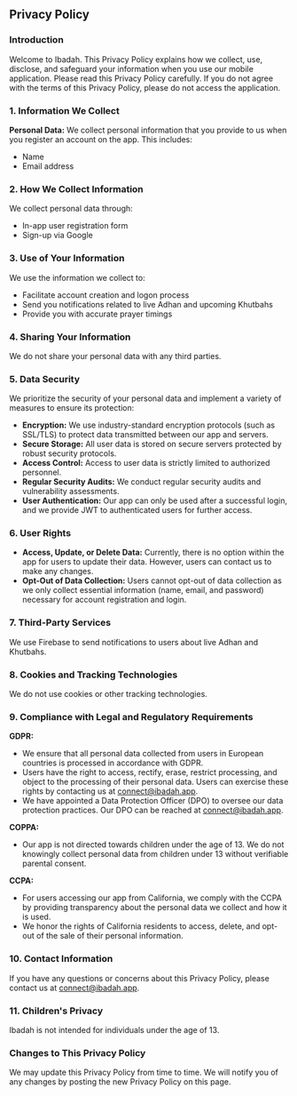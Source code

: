 ## Privacy Policy

### Introduction

Welcome to Ibadah. This Privacy Policy explains how we collect, use, disclose, and safeguard your information when you use our mobile application. Please read this Privacy Policy carefully. If you do not agree with the terms of this Privacy Policy, please do not access the application.

### 1. Information We Collect

**Personal Data:**
We collect personal information that you provide to us when you register an account on the app. This includes:
- Name
- Email address

### 2. How We Collect Information

We collect personal data through:
- In-app user registration form
- Sign-up via Google

### 3. Use of Your Information

We use the information we collect to:
- Facilitate account creation and logon process
- Send you notifications related to live Adhan and upcoming Khutbahs
- Provide you with accurate prayer timings

### 4. Sharing Your Information

We do not share your personal data with any third parties.

### 5. Data Security

We prioritize the security of your personal data and implement a variety of measures to ensure its protection:
- **Encryption:** We use industry-standard encryption protocols (such as SSL/TLS) to protect data transmitted between our app and servers.
- **Secure Storage:** All user data is stored on secure servers protected by robust security protocols.
- **Access Control:** Access to user data is strictly limited to authorized personnel.
- **Regular Security Audits:** We conduct regular security audits and vulnerability assessments.
- **User Authentication:** Our app can only be used after a successful login, and we provide JWT to authenticated users for further access.

### 6. User Rights

- **Access, Update, or Delete Data:** Currently, there is no option within the app for users to update their data. However, users can contact us to make any changes.
- **Opt-Out of Data Collection:** Users cannot opt-out of data collection as we only collect essential information (name, email, and password) necessary for account registration and login.

### 7. Third-Party Services

We use Firebase to send notifications to users about live Adhan and Khutbahs.

### 8. Cookies and Tracking Technologies

We do not use cookies or other tracking technologies.

### 9. Compliance with Legal and Regulatory Requirements

**GDPR:**
- We ensure that all personal data collected from users in European countries is processed in accordance with GDPR.
- Users have the right to access, rectify, erase, restrict processing, and object to the processing of their personal data. Users can exercise these rights by contacting us at [connect@ibadah.app](mailto:connect@ibadah.app).
- We have appointed a Data Protection Officer (DPO) to oversee our data protection practices. Our DPO can be reached at [connect@ibadah.app](mailto:connect@ibadah.app).

**COPPA:**
- Our app is not directed towards children under the age of 13. We do not knowingly collect personal data from children under 13 without verifiable parental consent.

**CCPA:**
- For users accessing our app from California, we comply with the CCPA by providing transparency about the personal data we collect and how it is used.
- We honor the rights of California residents to access, delete, and opt-out of the sale of their personal information.

### 10. Contact Information

If you have any questions or concerns about this Privacy Policy, please contact us at [connect@ibadah.app](mailto:connect@ibadah.app).

### 11. Children's Privacy

Ibadah is not intended for individuals under the age of 13.

### Changes to This Privacy Policy

We may update this Privacy Policy from time to time. We will notify you of any changes by posting the new Privacy Policy on this page.
